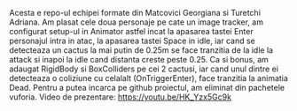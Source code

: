 Acesta e repo-ul echipei formate din Matcovici Georgiana si Turetchi Adriana.
Am plasat cele doua personaje pe cate un image tracker, am configurat setup-ul in Animator astfel incat la apasarea tastei Enter personajul intra in atac, la apasarea tastei Space in idle, iar cand se detecteaza un cactus la mai putin de 0.25m se face tranzitia de la idle la attack si inapoi la idle cand distanta creste peste 0.25.
Ca si bonus, am adaugat RigidBody si BoxColliders pe cei 2 cactusi, iar cand unul dintre ei detecteaza o coliziune cu celalalt (OnTriggerEnter), face tranzitia la animatia Dead.
Pentru a putea incarca pe github proiectul, am eliminat din pachetele vuforia.
Video de prezentare: https://youtu.be/HK_Yzx5Gc9k
